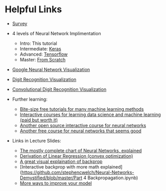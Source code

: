 # Helpful Links

- [Survey](https://goo.gl/forms/GwW6zt1TakWEa0Tm1)

- 4 levels of Neural Network Implimentation
  - Intro: This tutorial
  - Intermediate: [Keras](https://insights.untapt.com/deep-learning-with-tensorflow-introductory-tutorials-with-jupyter-notebooks-23970fee6b06)
  - Advanced: [Tensorflow](https://insights.untapt.com/deep-learning-with-tensorflow-introductory-tutorials-with-jupyter-notebooks-23970fee6b06)
  - Master: [From Scratch](http://www.wildml.com/2015/09/implementing-a-neural-network-from-scratch/)

- [Google Neural Network Visualization](http://playground.tensorflow.org/)

- [Digit Recognition Visualization](http://scs.ryerson.ca/~aharley/vis/fc/)

- [Convolutional Digit Recognition Visualization](http://scs.ryerson.ca/~aharley/vis/conv/)

- Further learning:
  - [Bite-size free tutorials for many machine learning methods](https://machinelearningmastery.com/)
  - [Interactive courses for learning data science  and machine learning (paid but worth it)](https://www.datacamp.com/)
  - [Another open source interactive course for neural networks](https://github.com/stephencwelch/Neural-Networks-Demystified)
  - [Another free course for neural networks that seems good](http://www.fast.ai/)

- Links in Lecture Slides:
  - [The mostly complete chart of Neural Networks, explained](https://towardsdatascience.com/the-mostly-complete-chart-of-neural-networks-explained-3fb6f2367464)
  - [Derivation of Linear Regression (convex optimization)](http://seismo.berkeley.edu/~kirchner/eps_120/Toolkits/Toolkit_10.pdf)
  - [A great visual explaination of backprop](https://www.youtube.com/watch?v=tIeHLnjs5U8)
  - [Interactive backprop with more math explained](https://github.com/stephencwelch/Neural-Networks-Demystified/blob/master/Part 4 Backpropagation.ipynb)
  - [More ways to improve your model](https://www.kdnuggets.com/2017/08/37-reasons-neural-network-not-working.html)